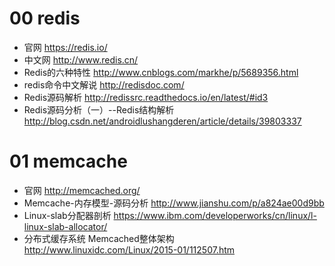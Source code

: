 # 00 redis
* 官网  https://redis.io/
* 中文网 http://www.redis.cn/
* Redis的六种特性  http://www.cnblogs.com/markhe/p/5689356.html
* redis命令中文解说 http://redisdoc.com/
* Redis源码解析  http://redissrc.readthedocs.io/en/latest/#id3
* Redis源码分析（一）--Redis结构解析 http://blog.csdn.net/androidlushangderen/article/details/39803337

# 01 memcache
* 官网  http://memcached.org/
* Memcache-内存模型-源码分析 http://www.jianshu.com/p/a824ae00d9bb
* Linux-slab分配器剖析 https://www.ibm.com/developerworks/cn/linux/l-linux-slab-allocator/
* 分布式缓存系统 Memcached整体架构 http://www.linuxidc.com/Linux/2015-01/112507.htm
